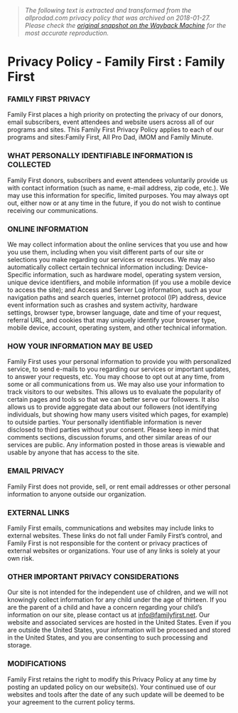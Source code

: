 > *The following text is extracted and transformed from the allprodad.com privacy policy that was archived on 2018-01-27. Please check the [original snapshot on the Wayback Machine](https://web.archive.org/web/20180127153951id_/https%3A//www.familyfirst.net/privacy-policy) for the most accurate reproduction.*

# Privacy Policy - Family First : Family First

### FAMILY FIRST PRIVACY

Family First places a high priority on protecting the privacy of our donors, email subscribers, event attendees and website users across all of our programs and sites. This Family First Privacy Policy applies to each of our programs and sites:Family First, All Pro Dad, iMOM and Family Minute.

### WHAT PERSONALLY IDENTIFIABLE INFORMATION IS COLLECTED

Family First donors, subscribers and event attendees voluntarily provide us with contact information (such as name, e-mail address, zip code, etc.). We may use this information for specific, limited purposes. You may always opt out, either now or at any time in the future, if you do not wish to continue receiving our communications.

### ONLINE INFORMATION

We may collect information about the online services that you use and how you use them, including when you visit different parts of our site or selections you make regarding our services or resources. We may also automatically collect certain technical information including: Device-Specific information, such as hardware model, operating system version, unique device identifiers, and mobile information (if you use a mobile device to access the site); and Access and Server Log information, such as your navigation paths and search queries, internet protocol (IP) address, device event information such as crashes and system activity, hardware settings, browser type, browser language, date and time of your request, referral URL, and cookies that may uniquely identify your browser type, mobile device, account, operating system, and other technical information.

### HOW YOUR INFORMATION MAY BE USED

Family First uses your personal information to provide you with personalized service, to send e-mails to you regarding our services or important updates, to answer your requests, etc. You may choose to opt out at any time, from some or all communications from us. We may also use your information to track visitors to our websites. This allows us to evaluate the popularity of certain pages and tools so that we can better serve our followers. It also allows us to provide aggregate data about our followers (not identifying individuals, but showing how many users visited which pages, for example) to outside parties. Your personally identifiable information is never disclosed to third parties without your consent. Please keep in mind that comments sections, discussion forums, and other similar areas of our services are public. Any information posted in those areas is viewable and usable by anyone that has access to the site.

### EMAIL PRIVACY

Family First does not provide, sell, or rent email addresses or other personal information to anyone outside our organization.

### EXTERNAL LINKS

Family First emails, communications and websites may include links to external websites. These links do not fall under Family First’s control, and Family First is not responsible for the content or privacy practices of external websites or organizations. Your use of any links is solely at your own risk.

### OTHER IMPORTANT PRIVACY CONSIDERATIONS

Our site is not intended for the independent use of children, and we will not knowingly collect information for any child under the age of thirteen. If you are the parent of a child and have a concern regarding your child’s information on our site, please contact us at info@familyfirst.net. Our website and associated services are hosted in the United States. Even if you are outside the United States, your information will be processed and stored in the United States, and you are consenting to such processing and storage.

### MODIFICATIONS

Family First retains the right to modify this Privacy Policy at any time by posting an updated policy on our website(s). Your continued use of our websites and tools after the date of any such update will be deemed to be your agreement to the current policy terms.
